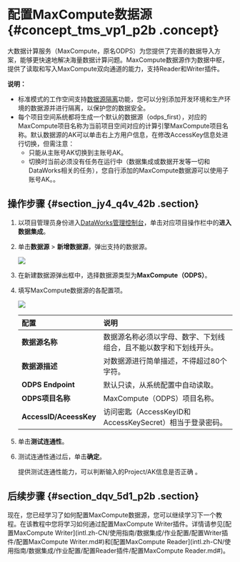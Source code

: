 # 配置MaxCompute数据源 {#concept_tms_vp1_p2b .concept}

大数据计算服务（MaxCompute，原名ODPS）为您提供了完善的数据导入方案，能够更快速地解决海量数据计算问题。MaxCompute数据源作为数据中枢，提供了读取和写入MaxCompute双向通道的能力，支持Reader和Writer插件。

**说明：** 

-   标准模式的工作空间支持[数据源隔离](intl.zh-CN/使用指南/数据集成/数据源配置/数据源隔离.md#)功能，您可以分别添加开发环境和生产环境的数据源并进行隔离，以保护您的数据安全。
-   每个项目空间系统都将生成一个默认的数据源（odps\_first），对应的MaxCompute项目名称为当前项目空间对应的计算引擎MaxCompute项目名称。默认数据源的AK可以单击右上方用户信息，在修改AccessKey信息处进行切换，但需注意：
    -   只能从主账号AK切换到主账号AK。
    -   切换时当前必须没有任务在运行中（数据集成或数据开发等一切和DataWorks相关的任务），您自行添加的MaxCompute数据源可以使用子账号AK。。

## 操作步骤 {#section_jy4_q4v_42b .section}

1.  以项目管理员身份进入[DataWorks管理控制台](https://workbench.data.aliyun.com/console)，单击对应项目操作栏中的**进入数据集成**。
2.  单击**数据源** \> **新增数据源**，弹出支持的数据源。

    ![](http://static-aliyun-doc.oss-cn-hangzhou.aliyuncs.com/assets/img/16204/15532347597542_zh-CN.png)

3.  在新建数据源弹出框中，选择数据源类型为**MaxCompute（ODPS）**。
4.  填写MaxCompute数据源的各配置项。

    ![](http://static-aliyun-doc.oss-cn-hangzhou.aliyuncs.com/assets/img/16204/15532347597543_zh-CN.jpg)

    |配置|说明|
    |:-|:-|
    |**数据源名称**|数据源名称必须以字母、数字、下划线组合，且不能以数字和下划线开头。|
    |**数据源描述**|对数据源进行简单描述，不得超过80个字符。|
    |**ODPS Endpoint**|默认只读，从系统配置中自动读取。|
    |**ODPS项目名称**|MaxCompute（ODPS）项目名称。|
    |**AccessID/AceessKey**|访问密匙（AccessKeyID和AccessKeySecret）相当于登录密码。|

5.  单击**测试连通性**。
6.  测试连通性通过后，单击**确定**。

    提供测试连通性能力，可以判断输入的Project/AK信息是否正确 。


## 后续步骤 {#section_dqv_5d1_p2b .section}

现在，您已经学习了如何配置MaxCompute数据源，您可以继续学习下一个教程。在该教程中您将学习如何通过配置MaxCompute Writer插件。详情请参见[配置MaxCompute Writer](intl.zh-CN/使用指南/数据集成/作业配置/配置Writer插件/配置MaxCompute Writer.md#)和[配置MaxCompute Reader](intl.zh-CN/使用指南/数据集成/作业配置/配置Reader插件/配置MaxCompute  Reader.md#)。

